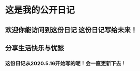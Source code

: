 # 这是我的公开日记
## 欢迎你能访问到这份日记 这份日记写给未来！
  
## 分享生活快乐与忧愁  
   
   
   
 ### 这份日记从2020.5.16开始写的呢！会一直更新下去！

